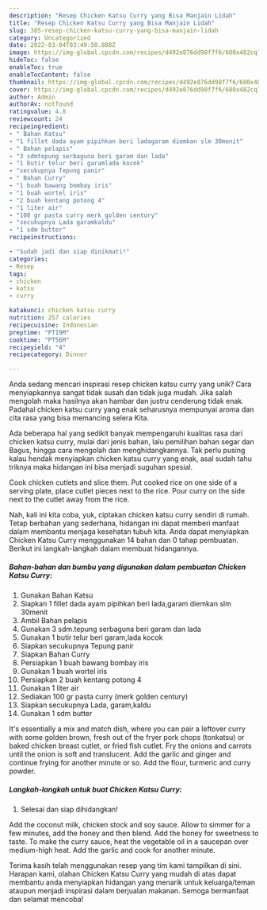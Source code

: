 ```yaml
---
description: "Resep Chicken Katsu Curry yang Bisa Manjain Lidah"
title: "Resep Chicken Katsu Curry yang Bisa Manjain Lidah"
slug: 385-resep-chicken-katsu-curry-yang-bisa-manjain-lidah
category: Uncategorized
date: 2022-03-04T03:49:50.888Z
image: https://img-global.cpcdn.com/recipes/d492e876dd98f7f6/680x482cq70/chicken-katsu-curry-foto-resep-utama.jpg
hideToc: false
enableToc: true
enableTocContent: false
thumbnail: https://img-global.cpcdn.com/recipes/d492e876dd98f7f6/680x482cq70/chicken-katsu-curry-foto-resep-utama.jpg
cover: https://img-global.cpcdn.com/recipes/d492e876dd98f7f6/680x482cq70/chicken-katsu-curry-foto-resep-utama.jpg
author: Admin
authorAv: notfound
ratingvalue: 4.8
reviewcount: 24
recipeingredient:
- " Bahan Katsu"
- "1 fillet dada ayam pipihkan beri ladagaram diemkan slm 30menit"
- " Bahan pelapis"
- "3 sdmtepung serbaguna beri garam dan lada"
- "1 butir telur beri garamlada kocok"
- "secukupnya Tepung panir"
- " Bahan Curry"
- "1 buah bawang bombay iris"
- "1 buah wortel iris"
- "2 buah kentang potong 4"
- "1 liter air"
- "100 gr pasta curry merk golden century"
- "secukupnya Lada garamkaldu"
- "1 sdm butter"
recipeinstructions:

- "Sudah jadi dan siap dinikmati!"
categories:
- Resep
tags:
- chicken
- katsu
- curry

katakunci: chicken katsu curry 
nutrition: 257 calories
recipecuisine: Indonesian
preptime: "PT19M"
cooktime: "PT56M"
recipeyield: "4"
recipecategory: Dinner

---
```





Anda sedang mencari inspirasi resep chicken katsu curry yang unik? Cara menyiapkannya sangat tidak susah dan tidak juga mudah. Jika salah mengolah maka hasilnya akan hambar dan justru cenderung tidak enak. Padahal chicken katsu curry yang enak seharusnya mempunyai aroma dan cita rasa yang bisa memancing selera Kita.





Ada beberapa hal yang sedikit banyak mempengaruhi kualitas rasa dari chicken katsu curry, mulai dari jenis bahan, lalu pemilihan bahan segar dan Bagus, hingga cara mengolah dan menghidangkannya. Tak perlu pusing kalau hendak menyiapkan chicken katsu curry yang enak,      asal sudah tahu triknya maka hidangan ini bisa menjadi suguhan spesial.














Cook chicken cutlets and slice them. Put cooked rice on one side of a serving plate, place cutlet pieces next to the rice. Pour curry on the side next to the cutlet away from the rice.






Nah, kali ini kita coba, yuk, ciptakan chicken katsu curry sendiri di rumah. Tetap berbahan yang sederhana, hidangan ini dapat memberi manfaat dalam membantu menjaga kesehatan tubuh kita. Anda dapat menyiapkan Chicken Katsu Curry menggunakan 14 bahan dan 0 tahap pembuatan. Berikut ini langkah-langkah dalam membuat hidangannya.

<!--inarticleads1-->

##### Bahan-bahan dan bumbu yang digunakan dalam pembuatan Chicken Katsu Curry:

1. Gunakan  Bahan Katsu
1. Siapkan 1 fillet dada ayam pipihkan beri lada,garam diemkan slm 30menit
1. Ambil  Bahan pelapis
1. Gunakan 3 sdm.tepung serbaguna beri garam dan lada
1. Gunakan 1 butir telur beri garam,lada kocok
1. Siapkan secukupnya Tepung panir
1. Siapkan  Bahan Curry
1. Persiapkan 1 buah bawang bombay iris
1. Gunakan 1 buah wortel iris
1. Persiapkan 2 buah kentang potong 4
1. Gunakan 1 liter air
1. Sediakan 100 gr pasta curry (merk golden century)
1. Siapkan secukupnya Lada, garam,kaldu
1. Gunakan 1 sdm butter


It&#39;s essentially a mix and match dish, where you can pair a leftover curry with some golden brown, fresh out of the fryer pork chops (tonkatsu) or baked chicken breast cutlet, or fried fish cutlet. Fry the onions and carrots until the onion is soft and translucent. Add the garlic and ginger and continue frying for another minute or so. Add the flour, turmeric and curry powder. 

<!--inarticleads2-->

##### Langkah-langkah untuk buat Chicken Katsu Curry:


1. Selesai dan siap dihidangkan!

Add the coconut milk, chicken stock and soy sauce. Allow to simmer for a few minutes, add the honey and then blend. Add the honey for sweetness to taste. To make the curry sauce, heat the vegetable oil in a saucepan over medium-high heat. Add the garlic and cook for another minute. 

Terima kasih telah menggunakan resep yang tim kami tampilkan di sini. Harapan kami, olahan Chicken Katsu Curry yang mudah di atas dapat membantu anda menyiapkan hidangan yang menarik untuk keluarga/teman ataupun menjadi inspirasi dalam berjualan makanan. Semoga bermanfaat dan selamat mencoba!
